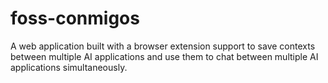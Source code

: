 # foss-conmigos
A web application built with a browser extension support to save contexts between multiple AI applications and use them to chat between multiple AI applications simultaneously.
